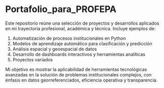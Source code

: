 # Portafolio_para_PROFEPA

Este repositorio reúne una selección de proyectos y desarrollos aplicados en mi trayectoria profesional, académica y técnica. Incluye ejemplos de:

1. Automatización de procesos institucionales en Python
2. Modelos de aprendizaje automático para clasificación y predicción
3. Análisis espacial y geoespacial de datos
4. Desarrollo de dashboards interactivos y herramientas analíticas
5. Proyectos variados


Mi objetivo es mostrar la aplicabilidad de herramientas tecnológicas avanzadas en la solución de problemas institucionales complejos, con énfasis en datos georreferenciados, eficiencia operativa y transparencia.

